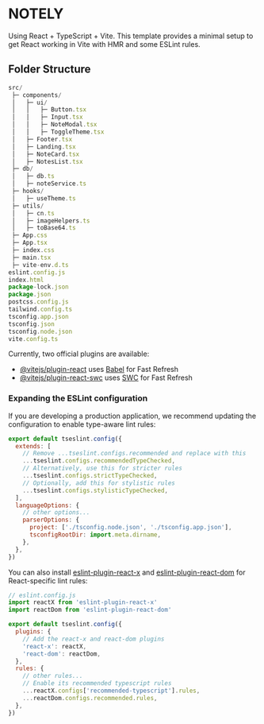 # NOTELY

Using React + TypeScript + Vite.
This template provides a minimal setup to get React working in Vite with HMR and some ESLint rules.

## Folder Structure

```js
src/
 ├─ components/
 │   ├─ ui/
 │   │   ├─ Button.tsx
 │   │   ├─ Input.tsx
 │   │   ├─ NoteModal.tsx
 │   │   ├─ ToggleTheme.tsx
 │   ├─ Footer.tsx
 │   ├─ Landing.tsx
 │   ├─ NoteCard.tsx
 │   ├─ NotesList.tsx
 ├─ db/
 │   ├─ db.ts
 │   ├─ noteService.ts
 ├─ hooks/
 │   ├─ useTheme.ts
 ├─ utils/
 │   ├─ cn.ts
 │   ├─ imageHelpers.ts
 │   ├─ toBase64.ts
 ├─ App.css
 ├─ App.tsx
 ├─ index.css
 ├─ main.tsx
 ├─ vite-env.d.ts
eslint.config.js
index.html
package-lock.json
package.json
postcss.config.js
tailwind.config.ts
tsconfig.app.json
tsconfig.json
tsconfig.node.json
vite.config.ts
```

Currently, two official plugins are available:

- [@vitejs/plugin-react](https://github.com/vitejs/vite-plugin-react/blob/main/packages/plugin-react) uses [Babel](https://babeljs.io/) for Fast Refresh
- [@vitejs/plugin-react-swc](https://github.com/vitejs/vite-plugin-react/blob/main/packages/plugin-react-swc) uses [SWC](https://swc.rs/) for Fast Refresh

### Expanding the ESLint configuration

If you are developing a production application, we recommend updating the configuration to enable type-aware lint rules:

```js
export default tseslint.config({
  extends: [
    // Remove ...tseslint.configs.recommended and replace with this
    ...tseslint.configs.recommendedTypeChecked,
    // Alternatively, use this for stricter rules
    ...tseslint.configs.strictTypeChecked,
    // Optionally, add this for stylistic rules
    ...tseslint.configs.stylisticTypeChecked,
  ],
  languageOptions: {
    // other options...
    parserOptions: {
      project: ['./tsconfig.node.json', './tsconfig.app.json'],
      tsconfigRootDir: import.meta.dirname,
    },
  },
})
```

You can also install [eslint-plugin-react-x](https://github.com/Rel1cx/eslint-react/tree/main/packages/plugins/eslint-plugin-react-x) and [eslint-plugin-react-dom](https://github.com/Rel1cx/eslint-react/tree/main/packages/plugins/eslint-plugin-react-dom) for React-specific lint rules:

```js
// eslint.config.js
import reactX from 'eslint-plugin-react-x'
import reactDom from 'eslint-plugin-react-dom'

export default tseslint.config({
  plugins: {
    // Add the react-x and react-dom plugins
    'react-x': reactX,
    'react-dom': reactDom,
  },
  rules: {
    // other rules...
    // Enable its recommended typescript rules
    ...reactX.configs['recommended-typescript'].rules,
    ...reactDom.configs.recommended.rules,
  },
})
```

